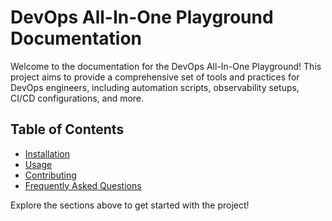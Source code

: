 # DevOps All-In-One Playground Documentation

Welcome to the documentation for the DevOps All-In-One Playground! This project aims to provide a comprehensive set of tools and practices for DevOps engineers, including automation scripts, observability setups, CI/CD configurations, and more.

## Table of Contents

- [Installation](installation.md)
- [Usage](usage.md)
- [Contributing](contributing.md)
- [Frequently Asked Questions](faq.md)

Explore the sections above to get started with the project!
